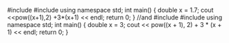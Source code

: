 #include <iostream>
#include <cmath>
using namespace std;
int main()
{
	double x = 1.7;
	cout <<pow((x+1),2) +3*(x+1) << endl;
	return 0;
}
//and
#include <iostream>
#include <cmath>
using namespace std;
int main()
{
	double x = 3;
	cout << pow((x + 1), 2) + 3 * (x + 1) << endl;
	return 0;
}
